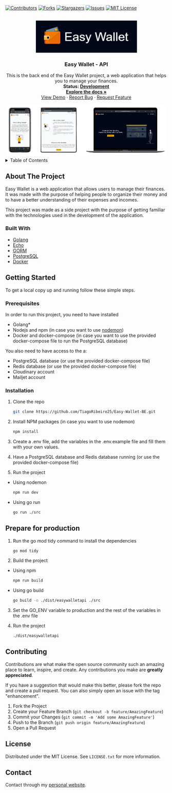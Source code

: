 [![Contributors][contributors-shield]][contributors-url]
[![Forks][forks-shield]][forks-url]
[![Stargazers][stars-shield]][stars-url]
[![Issues][issues-shield]][issues-url]
[![MIT License][license-shield]][license-url]

<!-- PROJECT LOGO -->
<br />
<div align="center">
  <img src="images/logo.png" alt="Logo" width="315" height="100">

  <h3 align="center">Easy Wallet - API</h3>

  <p align="center">
    This is the back end of the Easy Wallet project, a web application that helps you to manage your finances.
  <br />
    <strong>Status: <u>Development</u>

  </strong>
    <br />
    <a href="#"><strong>Explore the docs »</strong></a>
    <br />
    <a href="https://easywallet2023.netlify.app/">View Demo</a>
    ·
    <a href="https://github.com/TiagoRibeiro25/Easy-Wallet-BE/issues">Report Bug</a>
    ·
    <a href="https://github.com/TiagoRibeiro25/Easy-Wallet-BE/issues">Request Feature</a>
  </p>
   <img src="images/devices.png" alt="Logo" >
 <br />
</div>

<!-- TABLE OF CONTENTS -->
<details>
  <summary>Table of Contents</summary>
  <ol>
    <li>
      <a href="#about-the-project">About The Project</a>
      <ul>
        <li><a href="#built-with">Built With</a></li>
      </ul>
    </li>
    <li>
      <a href="#getting-started">Getting Started</a>
      <ul>
        <li><a href="#prerequisites">Prerequisites</a></li>
        <li><a href="#installation">Installation</a></li>
       <li><a href="#prepare-for-production">Prepare for production</a></li>
      </ul>
    </li>
    <li><a href="#contributing">Contributing</a></li>
    <li><a href="#license">License</a></li>
    <li><a href="#contact">Contact</a></li>
  </ol>
</details>

<!-- ABOUT THE PROJECT -->
## About The Project

Easy Wallet is a web application that allows users to manage their finances. It was made with the purpose of helping people to organize their money and to have a better understanding of their expenses and incomes.

This project was made as a side project with the purpose of getting familiar with the technologies used in the development of the application.

### Built With

* [Golang](https://golang.org/)
* [Echo](https://echo.labstack.com/)
* [GORM](https://gorm.io/)
* [PostgreSQL](https://www.postgresql.org/)
* [Docker](https://www.docker.com/)

<!-- GETTING STARTED -->
## Getting Started

To get a local copy up and running follow these simple steps.

### Prerequisites

In order to run this project, you need to have installed

* Golang*
* Nodejs and npm (in case you want to use [nodemon](https://www.npmjs.com/package/nodemon))
* Docker and docker-compose (in case you want to use the provided docker-compose file to run the PostgreSQL database)

You also need to have access to the a:

* PostgreSQL database (or use the provided docker-compose file)
* Redis database (or use the provided docker-compose file)
* Cloudinary account
* Mailjet account

### Installation

1. Clone the repo

   ```sh
   git clone https://github.com/TiagoRibeiro25/Easy-Wallet-BE.git
   ```

2. Install NPM packages (in case you want to use nodemon)

   ```sh
   npm install
   ```

3. Create a .env file, add the variables in the .env.example file and fill them with your own values.

4. Have a PostgreSQL database and Redis database running (or use the provided docker-compose file)

5. Run the project

* Using nodemon

   ```sh
   npm run dev
   ```

* Using go run

   ```sh
   go run ./src
   ```

<!-- Production -->
## Prepare for production

1. Run the go mod tidy command to install the dependencies

   ```sh
   go mod tidy
   ```

2. Build the project

* Using npm

   ```sh
   npm run build
   ```

* Using go build

  ```sh
  go build -o ./dist/easywalletapi ./src
  ```

3. Set the GO_ENV variable to production and the rest of the variables in the .env file

4. Run the project

   ```sh
   ./dist/easywalletapi
   ```

<!-- CONTRIBUTING -->
## Contributing

Contributions are what make the open source community such an amazing place to learn, inspire, and create. Any contributions you make are **greatly appreciated**.

If you have a suggestion that would make this better, please fork the repo and create a pull request. You can also simply open an issue with the tag "enhancement".

1. Fork the Project
2. Create your Feature Branch (`git checkout -b feature/AmazingFeature`)
3. Commit your Changes (`git commit -m 'Add some AmazingFeature'`)
4. Push to the Branch (`git push origin feature/AmazingFeature`)
5. Open a Pull Request

<!-- LICENSE -->
## License

Distributed under the MIT License. See `LICENSE.txt` for more information.

<!-- CONTACT -->
## Contact

Contact through my [personal website](https://tiagoribeiro.tech/contact).

<!-- MARKDOWN LINKS & IMAGES -->
[contributors-shield]: https://img.shields.io/github/contributors/TiagoRibeiro25/Easy-Wallet-BE.svg?style=for-the-badge
[contributors-url]: https://github.com/TiagoRibeiro25/Easy-Wallet-BE/graphs/contributors
[forks-shield]: https://img.shields.io/github/forks/TiagoRibeiro25/Easy-Wallet-BE.svg?style=for-the-badge
[forks-url]: https://github.com/TiagoRibeiro25/Easy-Wallet-BE/network/members
[stars-shield]: https://img.shields.io/github/stars/TiagoRibeiro25/Easy-Wallet-BE.svg?style=for-the-badge
[stars-url]: https://github.com/TiagoRibeiro25/Easy-Wallet-BE/stargazers
[issues-shield]: https://img.shields.io/github/issues/TiagoRibeiro25/Easy-Wallet-BE.svg?style=for-the-badge
[issues-url]: https://github.com/TiagoRibeiro25/Easy-Wallet-BE/issues
[license-shield]: https://img.shields.io/github/license/TiagoRibeiro25/Easy-Wallet-BE.svg?style=for-the-badge
[license-url]: https://github.com/TiagoRibeiro25/Easy-Wallet-BE/blob/master/LICENSE.txt
